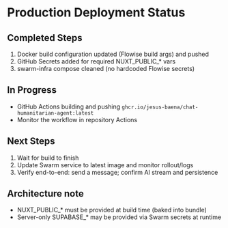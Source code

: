 # Production Deployment Status

## Completed Steps

1) Docker build configuration updated (Flowise build args) and pushed
2) GitHub Secrets added for required NUXT_PUBLIC_* vars
3) swarm-infra compose cleaned (no hardcoded Flowise secrets)

## In Progress

- GitHub Actions building and pushing `ghcr.io/jesus-baena/chat-humanitarian-agent:latest`
- Monitor the workflow in repository Actions

## Next Steps

1) Wait for build to finish
2) Update Swarm service to latest image and monitor rollout/logs
3) Verify end-to-end: send a message; confirm AI stream and persistence

## Architecture note

- NUXT_PUBLIC_* must be provided at build time (baked into bundle)
- Server-only SUPABASE_* may be provided via Swarm secrets at runtime
